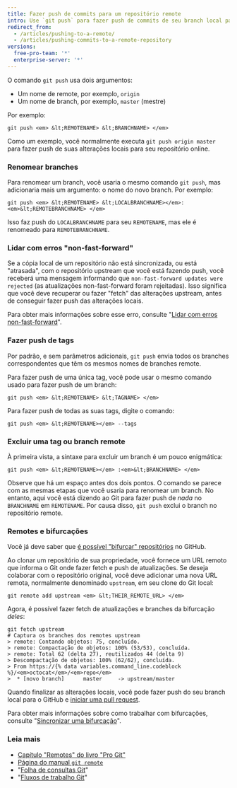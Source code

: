```yaml
---
title: Fazer push de commits para um repositório remote
intro: Use `git push` para fazer push de commits de seu branch local para um repositório remote.
redirect_from:
  - /articles/pushing-to-a-remote/
  - /articles/pushing-commits-to-a-remote-repository
versions:
  free-pro-team: '*'
  enterprise-server: '*'
---
```


O comando `git push` usa dois argumentos:

* Um nome de remote, por exemplo, `origin`
* Um nome de branch, por exemplo, `master` (mestre)

Por exemplo:

```shell
git push <em> &lt;REMOTENAME> &lt;BRANCHNAME> </em>
```

Como um exemplo, você normalmente executa `git push origin master` para fazer push de suas alterações locais para seu repositório online.

### Renomear branches

Para renomear um branch, você usaria o mesmo comando `git push`, mas adicionaria mais um argumento: o nome do novo branch. Por exemplo:

```shell
git push <em> &lt;REMOTENAME> &lt;LOCALBRANCHNAME></em>:<em>&lt;REMOTEBRANCHNAME> </em>
```

Isso faz push do `LOCALBRANCHNAME` para seu `REMOTENAME`, mas ele é renomeado para `REMOTEBRANCHNAME`.

### Lidar com erros "non-fast-forward"

Se a cópia local de um repositório não está sincronizada, ou está "atrasada", com o repositório upstream que você está fazendo push, você receberá uma mensagem informando que `non-fast-forward updates were rejected` (as atualizações non-fast-forward foram rejeitadas). Isso significa que você deve recuperar ou fazer "fetch" das alterações upstream, antes de conseguir fazer push das alterações locais.

Para obter mais informações sobre esse erro, consulte "[Lidar com erros non-fast-forward](/articles/dealing-with-non-fast-forward-errors)".

### Fazer push de tags

Por padrão, e sem parâmetros adicionais, `git push` envia todos os branches correspondentes que têm os mesmos nomes de branches remote.

Para fazer push de uma única tag, você pode usar o mesmo comando usado para fazer push de um branch:

```shell
git push <em> &lt;REMOTENAME> &lt;TAGNAME> </em>
```

Para fazer push de todas as suas tags, digite o comando:

```shell
git push <em> &lt;REMOTENAME></em> --tags
```

### Excluir uma tag ou branch remote

À primeira vista, a sintaxe para excluir um branch é um pouco enigmática:

```shell
git push <em> &lt;REMOTENAME></em> :<em>&lt;BRANCHNAME> </em>
```

Observe que há um espaço antes dos dois pontos. O comando se parece com as mesmas etapas que você usaria para renomear um branch. No entanto, aqui você está dizendo ao Git para fazer push de _nada_ no `BRANCHNAME` em `REMOTENAME`. Por causa disso, `git push` exclui o branch no repositório remote.

### Remotes e bifurcações

Você já deve saber que [é possível "bifurcar" repositórios](https://guides.github.com/overviews/forking/) no GitHub.

Ao clonar um repositório de sua propriedade, você fornece um URL remoto que informa o Git onde fazer fetch e push de atualizações. Se deseja colaborar com o repositório original, você deve adicionar uma nova URL remota, normalmente denominado `upstream`, em seu clone do Git local:

```shell
git remote add upstream <em> &lt;THEIR_REMOTE_URL> </em>
```

Agora, é possível fazer fetch de atualizações e branches da bifurcação *deles*:

```shell
git fetch upstream
# Captura os branches dos remotes upstream
> remote: Contando objetos: 75, concluído.
> remote: Compactação de objetos: 100% (53/53), concluída.
> remote: Total 62 (delta 27), reutilizados 44 (delta 9)
> Descompactação de objetos: 100% (62/62), concluída.
> From https://{% data variables.command_line.codeblock %}/<em>octocat</em>/<em>repo</em>
>  * [novo branch]      master     -> upstream/master
```

Quando finalizar as alterações locais, você pode fazer push do seu branch local para o GitHub e [iniciar uma pull request](/articles/about-pull-requests).

Para obter mais informações sobre como trabalhar com bifurcações, consulte "[Sincronizar uma bifurcação](/articles/syncing-a-fork)".

### Leia mais

- [Capítulo "Remotes" do livro "Pro Git"](https://git-scm.com/book/ch5-2.html)
- [Página do manual `git remote`](https://git-scm.com/docs/git-remote.html)
- "[Folha de consultas Git](/articles/git-cheatsheet)"
- "[Fluxos de trabalho Git](/articles/git-workflows)"

